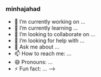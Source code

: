 ### minhajahad

<!--
**Digital Craftsman (Developer)** 

<h2 align="center">Connect with me 🚀</h2>

<p align="center">
  <a href="https://www.linkedin.com/in/md-minhajul-karim-minhajahad" target="blank">
    <img align="center" src="https://img.icons8.com/color/48/000000/linkedin-circled.png" alt="Md Minhajul Karim" height="40" width="40" />
  </a>
  <a href="https://www.facebook.com/mmka.ahad.3" target="blank">
    <img align="center" src="https://img.icons8.com/fluent/48/000000/facebook-new.png" alt="Md Minhajul Karim" height="40" width="40" />
  </a>
</p>

<p align="center">
  <img src="https://visitor-badge.laobi.icu/badge?page_id=minhajahad" alt="Md Minhajul Karim" />
</p>

<div>
  <img height="170" align="left" src="https://github-readme-stats-sigma-five.vercel.app/api?username=minhajahad&count_private=true&include_all_commits=true&theme=highcontrast&bg_color=0,000000,130F40" />
  
  <img src="https://github-readme-stats-sigma-five.vercel.app/api/top-langs/?username=minhajahad&layout=compact&theme=highcontrast&bg_color=0,000000,130F40&margin-w=200" />
</div>
<br>
<br>

<h2>My Top Tech Stacks</h2>
<table>
  <tr>
    <td align="center">
      <img alt="javascript" height=64px src="https://raw.githubusercontent.com/devicons/devicon/master/icons/javascript/javascript-original.svg">
      <br>Javascript
    </td>
    <td align="center">
      <img alt="react" height=64px src="https://raw.githubusercontent.com/devicons/devicon/master/icons/react/react-original.svg">
      <br>React.js
    </td>
    <td align="center">
      <img alt="bootstrap" height=64px src="https://raw.githubusercontent.com/devicons/devicon/master/icons/bootstrap/bootstrap-plain.svg">
      <br>Bootstrap
    </td>
    <td align="center">
      <img alt="html5" height=64px src="https://raw.githubusercontent.com/devicons/devicon/master/icons/html5/html5-original-wordmark.svg">
      <br>HTML5
    </td>
    <td align="center">
      <img alt="nodejs" height=64px src="https://raw.githubusercontent.com/devicons/devicon/master/icons/nodejs/nodejs-original.svg">
      <br>Node.js
    </td>
    <td align="center">
      <img alt="git" height=64px src="https://raw.githubusercontent.com/devicons/devicon/master/icons/git/git-original.svg">
      <br>Git
    </td>
  </tr>
</table>

<br/>

<h2>My Repos</h2>

[![socialMedia](https://github-readme-stats-sigma-five.vercel.app/api/pin/?username=minhajahad&repo=socialMedia&show_owner=true)](https://github.com/minhajahad/socialMedia)
[![laravel_project_2_ecommerceapp](https://github-readme-stats-sigma-five.vercel.app/api/pin/?username=minhajahad&repo=laravel_project_2_ecommerceapp&show_owner=true)](https://github.com/minhajahad/laravel_project_2_ecommerceapp)

<br />

<a href="https://github.com/minhajahad/github-profile-trophy">
   <h2>🏆 Github Profile Trophy</h2>
</a>

[![trophy](https://github-profile-trophy.vercel.app/?username=minhajahad&theme=juicyfresh&no-frame=true&no-bg=true&margin-w=100)](https://github.com/ryo-ma/github-profile-trophy)

<br>

- 📫 How to reach me **mdminhaj1357121@gmail.com**


<!--
**minhajahad/minhajahad** is a ✨ _special_ ✨ repository because its `README.md` (this file) appears on your GitHub profile.

Here are some ideas to get you started:

- 🔭 I’m currently working on ...
- 🌱 I’m currently learning ...
- 👯 I’m looking to collaborate on ...
- 🤔 I’m looking for help with ...
- 💬 Ask me about ...
- 📫 How to reach me: ...
- 😄 Pronouns: ...
- ⚡ Fun fact: ...
-->

- 🔭 I’m currently working on ...
- 🌱 I’m currently learning ...
- 👯 I’m looking to collaborate on ...
- 🤔 I’m looking for help with ...
- 💬 Ask me about ...
- 📫 How to reach me: ...
- 😄 Pronouns: ...
- ⚡ Fun fact: ...
-->
